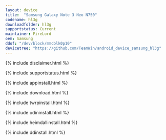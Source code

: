 ```yaml
---
layout: device
title:  "Samsung Galaxy Note 3 Neo N750"
codename: hl3g
downloadfolder: hl3g
supportstatus: Current
maintainer: FireLord
oem: Samsung
ddof: "/dev/block/mmcblk0p10"
devicetree: "https://github.com/TeamWin/android_device_samsung_hl3g"
---
```


{% include disclaimer.html %}

{% include supportstatus.html %}

{% include appinstall.html %}

{% include download.html %}

{% include twrpinstall.html %}

{% include odininstall.html %}

{% include heimdallinstall.html %}

{% include ddinstall.html %}
